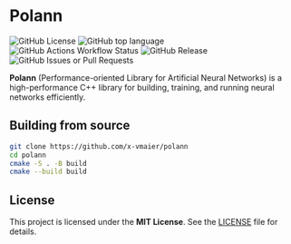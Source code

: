 # Polann

![GitHub License](https://img.shields.io/github/license/x-vmaier/polann?style=flat-square)
![GitHub top language](https://img.shields.io/github/languages/top/x-vmaier/polann?style=flat-square)
![GitHub Actions Workflow Status](https://img.shields.io/github/actions/workflow/status/x-vmaier/polann/:workflow?style=flat-square)
![GitHub Release](https://img.shields.io/github/v/release/x-vmaier/polann?include_prereleases&style=flat-square)
![GitHub Issues or Pull Requests](https://img.shields.io/github/issues/x-vmaier/polann&style=flat-square)

**Polann** (Performance-oriented Library for Artificial Neural Networks) is a high-performance C++ library for building, training, and running neural networks efficiently.

## Building from source

```bash
git clone https://github.com/x-vmaier/polann
cd polann
cmake -S . -B build
cmake --build build
```

## License

This project is licensed under the **MIT License**. See the [LICENSE](LICENSE) file for details.
